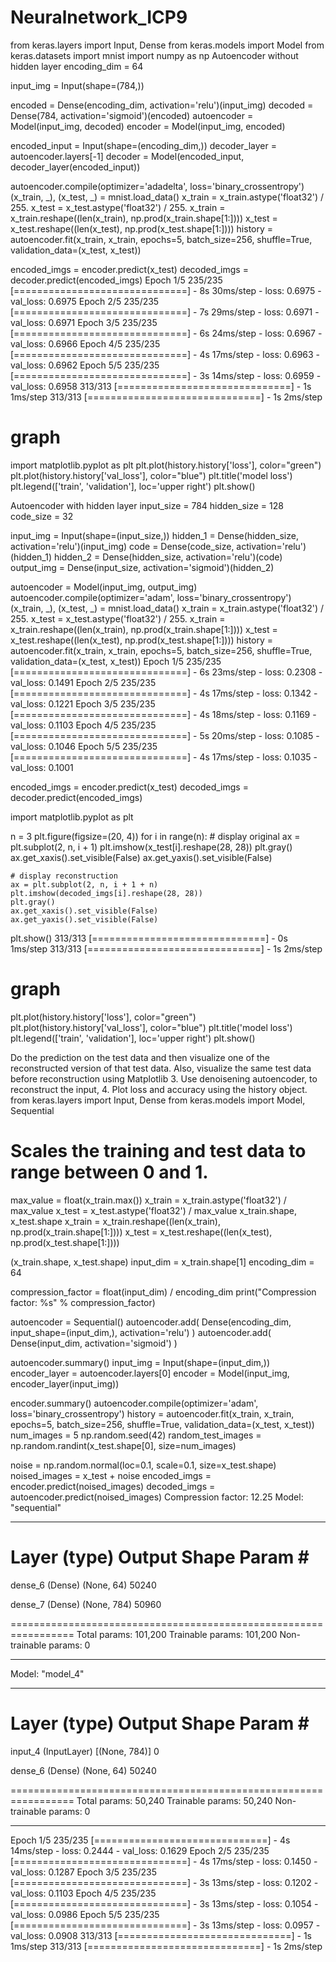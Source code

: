# Neuralnetwork_ICP9
from keras.layers import Input, Dense
from keras.models import Model
from keras.datasets import mnist
import numpy as np
Autoencoder without hidden layer
encoding_dim = 64

input_img = Input(shape=(784,))

encoded = Dense(encoding_dim, activation='relu')(input_img)
decoded = Dense(784, activation='sigmoid')(encoded)
autoencoder = Model(input_img, decoded)
encoder = Model(input_img, encoded)

encoded_input = Input(shape=(encoding_dim,))
decoder_layer = autoencoder.layers[-1]
decoder = Model(encoded_input, decoder_layer(encoded_input))

autoencoder.compile(optimizer='adadelta', loss='binary_crossentropy')
(x_train, _), (x_test, _) = mnist.load_data()
x_train = x_train.astype('float32') / 255.
x_test = x_test.astype('float32') / 255.
x_train = x_train.reshape((len(x_train), np.prod(x_train.shape[1:])))
x_test = x_test.reshape((len(x_test), np.prod(x_test.shape[1:])))
history = autoencoder.fit(x_train, x_train,
                epochs=5,
                batch_size=256,
                shuffle=True,
                validation_data=(x_test, x_test))

encoded_imgs = encoder.predict(x_test)
decoded_imgs = decoder.predict(encoded_imgs)
Epoch 1/5
235/235 [==============================] - 8s 30ms/step - loss: 0.6975 - val_loss: 0.6975
Epoch 2/5
235/235 [==============================] - 7s 29ms/step - loss: 0.6971 - val_loss: 0.6971
Epoch 3/5
235/235 [==============================] - 6s 24ms/step - loss: 0.6967 - val_loss: 0.6966
Epoch 4/5
235/235 [==============================] - 4s 17ms/step - loss: 0.6963 - val_loss: 0.6962
Epoch 5/5
235/235 [==============================] - 3s 14ms/step - loss: 0.6959 - val_loss: 0.6958
313/313 [==============================] - 1s 1ms/step
313/313 [==============================] - 1s 2ms/step

# graph
import matplotlib.pyplot as plt
plt.plot(history.history['loss'], color="green")
plt.plot(history.history['val_loss'], color="blue")
plt.title('model loss')
plt.legend(['train', 'validation'], loc='upper right')
plt.show()

Autoencoder with hidden layer
input_size = 784
hidden_size = 128
code_size = 32

input_img = Input(shape=(input_size,))
hidden_1 = Dense(hidden_size, activation='relu')(input_img)
code = Dense(code_size, activation='relu')(hidden_1)
hidden_2 = Dense(hidden_size, activation='relu')(code)
output_img = Dense(input_size, activation='sigmoid')(hidden_2)

autoencoder = Model(input_img, output_img)
autoencoder.compile(optimizer='adam', loss='binary_crossentropy')
(x_train, _), (x_test, _) = mnist.load_data()
x_train = x_train.astype('float32') / 255.
x_test = x_test.astype('float32') / 255.
x_train = x_train.reshape((len(x_train), np.prod(x_train.shape[1:])))
x_test = x_test.reshape((len(x_test), np.prod(x_test.shape[1:])))
history = autoencoder.fit(x_train, x_train,
                epochs=5,
                batch_size=256,
                shuffle=True,
                validation_data=(x_test, x_test))
Epoch 1/5
235/235 [==============================] - 6s 23ms/step - loss: 0.2308 - val_loss: 0.1491
Epoch 2/5
235/235 [==============================] - 4s 17ms/step - loss: 0.1342 - val_loss: 0.1221
Epoch 3/5
235/235 [==============================] - 4s 18ms/step - loss: 0.1169 - val_loss: 0.1103
Epoch 4/5
235/235 [==============================] - 5s 20ms/step - loss: 0.1085 - val_loss: 0.1046
Epoch 5/5
235/235 [==============================] - 4s 17ms/step - loss: 0.1035 - val_loss: 0.1001

encoded_imgs = encoder.predict(x_test)
decoded_imgs = decoder.predict(encoded_imgs)

import matplotlib.pyplot as plt

n = 3
plt.figure(figsize=(20, 4))
for i in range(n):
    # display original
    ax = plt.subplot(2, n, i + 1)
    plt.imshow(x_test[i].reshape(28, 28))
    plt.gray()
    ax.get_xaxis().set_visible(False)
    ax.get_yaxis().set_visible(False)

    # display reconstruction
    ax = plt.subplot(2, n, i + 1 + n)
    plt.imshow(decoded_imgs[i].reshape(28, 28))
    plt.gray()
    ax.get_xaxis().set_visible(False)
    ax.get_yaxis().set_visible(False)
plt.show()
313/313 [==============================] - 0s 1ms/step
313/313 [==============================] - 1s 2ms/step


# graph
plt.plot(history.history['loss'], color="green")
plt.plot(history.history['val_loss'], color="blue")
plt.title('model loss')
plt.legend(['train', 'validation'], loc='upper right')
plt.show()

Do the prediction on the test data and then visualize one of the reconstructed version of that test data. Also, visualize the same test data before reconstruction using Matplotlib
3. Use denoisening autoencoder, to reconstruct the input,
4. Plot loss and accuracy using the history object.
from keras.layers import Input, Dense
from keras.models import Model, Sequential

# Scales the training and test data to range between 0 and 1.
max_value = float(x_train.max())
x_train = x_train.astype('float32') / max_value
x_test = x_test.astype('float32') / max_value
x_train.shape, x_test.shape
x_train = x_train.reshape((len(x_train), np.prod(x_train.shape[1:])))
x_test = x_test.reshape((len(x_test), np.prod(x_test.shape[1:])))

(x_train.shape, x_test.shape)
input_dim = x_train.shape[1]
encoding_dim = 64

compression_factor = float(input_dim) / encoding_dim
print("Compression factor: %s" % compression_factor)

autoencoder = Sequential()
autoencoder.add(
    Dense(encoding_dim, input_shape=(input_dim,), activation='relu')
)
autoencoder.add(
    Dense(input_dim, activation='sigmoid')
)

autoencoder.summary()
input_img = Input(shape=(input_dim,))
encoder_layer = autoencoder.layers[0]
encoder = Model(input_img, encoder_layer(input_img))

encoder.summary()
autoencoder.compile(optimizer='adam', loss='binary_crossentropy')
history = autoencoder.fit(x_train, x_train,
                          epochs=5,
                          batch_size=256,
                          shuffle=True,
                          validation_data=(x_test, x_test))
num_images = 5
np.random.seed(42)
random_test_images = np.random.randint(x_test.shape[0], size=num_images)

noise = np.random.normal(loc=0.1, scale=0.1, size=x_test.shape)
noised_images = x_test + noise
encoded_imgs = encoder.predict(noised_images)
decoded_imgs = autoencoder.predict(noised_images)
Compression factor: 12.25
Model: "sequential"
_________________________________________________________________
 Layer (type)                Output Shape              Param #   
=================================================================
 dense_6 (Dense)             (None, 64)                50240     
                                                                 
 dense_7 (Dense)             (None, 784)               50960     
                                                                 
=================================================================
Total params: 101,200
Trainable params: 101,200
Non-trainable params: 0
_________________________________________________________________
Model: "model_4"
_________________________________________________________________
 Layer (type)                Output Shape              Param #   
=================================================================
 input_4 (InputLayer)        [(None, 784)]             0         
                                                                 
 dense_6 (Dense)             (None, 64)                50240     
                                                                 
=================================================================
Total params: 50,240
Trainable params: 50,240
Non-trainable params: 0
_________________________________________________________________
Epoch 1/5
235/235 [==============================] - 4s 14ms/step - loss: 0.2444 - val_loss: 0.1629
Epoch 2/5
235/235 [==============================] - 4s 17ms/step - loss: 0.1450 - val_loss: 0.1287
Epoch 3/5
235/235 [==============================] - 3s 13ms/step - loss: 0.1202 - val_loss: 0.1103
Epoch 4/5
235/235 [==============================] - 3s 13ms/step - loss: 0.1054 - val_loss: 0.0986
Epoch 5/5
235/235 [==============================] - 3s 13ms/step - loss: 0.0957 - val_loss: 0.0908
313/313 [==============================] - 1s 1ms/step
313/313 [==============================] - 1s 2ms/step

